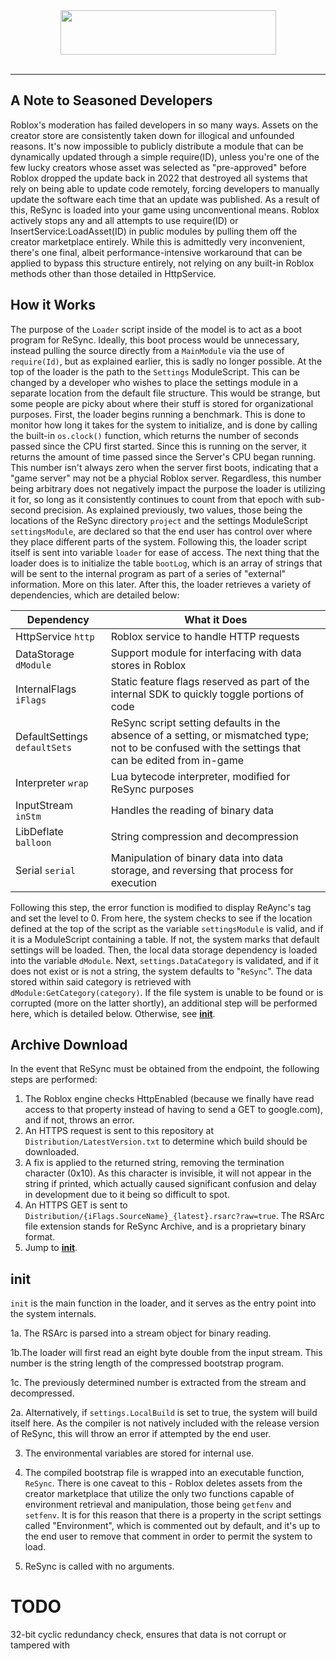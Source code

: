 <div align=center><img src="https://github.com/user-attachments/assets/50bb9d9d-7c02-49b0-acc3-a3cdbcb1d40e" height="71" width="345"></div><br>

<hr>

A Note to Seasoned Developers
-
Roblox's moderation has failed developers in so many ways. Assets on the creator store are consistently taken down for illogical and unfounded reasons. It's now impossible to publicly distribute a module that can be dynamically updated through a simple require(ID), unless you're one of the few lucky creators whose asset was selected as "pre-approved" before Roblox dropped the update back in 2022 that destroyed all systems that rely on being able to update code remotely, forcing developers to manually update the software each time that an update was published. As a result of this, ReSync is loaded into your game using unconventional means. Roblox actively stops any and all attempts to use require(ID) or InsertService:LoadAsset(ID) in public modules by pulling them off the creator marketplace entirely. While this is admittedly very inconvenient, there's one final, albeit performance-intensive workaround that can be applied to bypass this structure entirely, not relying on any built-in Roblox methods other than those detailed in HttpService.

How it Works
-
The purpose of the ``Loader`` script inside of the model is to act as a boot program for ReSync. Ideally, this boot process would be unnecessary, instead pulling the source directly from a ``MainModule`` via the use of ``require(Id)``, but as explained earlier, this is sadly no longer possible. At the top of the loader is the path to the ``Settings`` ModuleScript. This can be changed by a developer who wishes to place the settings module in a separate location from the default file structure. This would be strange, but some people are picky about where their stuff is stored for organizational purposes. First, the loader begins running a benchmark. This is done to monitor how long it takes for the system to initialize, and is done by calling the built-in ``os.clock()`` function, which returns the number of seconds passed since the CPU first started. Since this is running on the server, it returns the amount of time passed since the Server's CPU began running. This number isn't always zero when the server first boots, indicating that a "game server" may not be a phycial Roblox server. Regardless, this number being arbitrary does not negatively impact the purpose the loader is utilizing it for, so long as it consistently continues to count from that epoch with sub-second precision. As explained previously, two values, those being the locations of the ReSync directory ``project`` and the settings ModuleScript ``settingsModule``, are declared so that the end user has control over where they place different parts of the system. Following this, the loader script itself is sent into variable ``loader`` for ease of access. The next thing that the loader does is to initialize the table ``bootLog``, which is an array of strings that will be sent to the internal program as part of a series of "external" information. More on this later. After this, the loader retrieves a variety of dependencies, which are detailed below:

| Dependency    | What it Does |
| ----------- | ---------------------------- 
| HttpService ``http``  | Roblox service to handle HTTP requests
| DataStorage ``dModule`` | Support module for interfacing with data stores in Roblox
| InternalFlags ``iFlags`` | Static feature flags reserved as part of the internal SDK to quickly toggle portions of code
| DefaultSettings ``defaultSets`` | ReSync script setting defaults in the absence of a setting, or mismatched type; not to be confused with the settings that can be edited from in-game
| Interpreter ``wrap`` | Lua bytecode interpreter, modified for ReSync purposes
| InputStream ``inStm`` | Handles the reading of binary data
| LibDeflate ``balloon`` | String compression and decompression
| Serial ``serial`` | Manipulation of binary data into data storage, and reversing that process for execution

Following this step, the error function is modified to display ReAync's tag and set the level to 0. From here, the system checks to see if the location defined at the top of the script as the variable ``settingsModule`` is valid, and if it is a ModuleScript containing a table. If not, the system marks that default settings will be loaded. Then, the local data storage dependency is loaded into the variable ``dModule``. Next, ``settings.DataCategory`` is validated, and if it does not exist or is not a string, the system defaults to "``ReSync``". The data stored within said category is retrieved with ``dModule:GetCategory(category)``. If the file system is unable to be found or is corrupted (more on the latter shortly), an additional step will be performed here, which is detailed below. Otherwise, see **<a href="https://github.com/MasterKingSirPlease/ProjectReSync/main/Documentation/Loader.md#init">init</a>**.

## Archive Download
In the event that ReSync must be obtained from the endpoint, the following steps are performed:
1. The Roblox engine checks HttpEnabled (because we finally have read access to that property instead of having to send a GET to google.com), and if not, throws an error.
2. An HTTPS request is sent to this repository at ``Distribution/LatestVersion.txt`` to determine which build should be downloaded.
3. A fix is applied to the returned string, removing the termination character (0x10). As this character is invisible, it will not appear in the string if printed, which actually caused significant confusion and delay in development due to it being so difficult to spot.
4. An HTTPS GET is sent to ``Distribution/{iFlags.SourceName}_{latest}.rsarc?raw=true``. The RSArc file extension stands for ReSync Archive, and is a proprietary binary format.
5. Jump to **<a href="https://github.com/MasterKingSirPlease/ProjectReSync/main/Documentation/Loader.md#init">init</a>**.

## init
``init`` is the main function in the loader, and it serves as the entry point into the system internals.

1a. The RSArc is parsed into a stream object for binary reading.

1b.The loader will first read an eight byte double from the input stream. This number is the string length of the compressed bootstrap program.

1c. The previously determined number is extracted from the stream and decompressed.

2a. Alternatively, if ``settings.LocalBuild`` is set to true, the system will build itself here. As the compiler is not natively included with the release version of ReSync, this will throw an error if attempted by the end user.

3. The environmental variables are stored for internal use.

4. The compiled bootstrap file is wrapped into an executable function, ``ReSync``. There is one caveat to this - Roblox deletes assets from the creator marketplace that utilize the only two functions capable of environment retrieval and manipulation, those being ``getfenv`` and ``setfenv``. It is for this reason that there is a property in the script settings called "Environment", which is commented out by default, and it's up to the end user to remove that comment in order to permit the system to load.

5. ReSync is called with no arguments.

# TODO
32-bit cyclic redundancy check, ensures that data is not corrupt or tampered with

